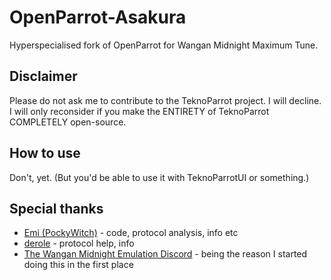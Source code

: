 # OpenParrot-Asakura
Hyperspecialised fork of OpenParrot for Wangan Midnight Maximum Tune.

## Disclaimer
Please do not ask me to contribute to the TeknoParrot project. I will decline. I will only reconsider if you make the ENTIRETY of TeknoParrot COMPLETELY open-source.

## How to use
Don't, yet. (But you'd be able to use it with TeknoParrotUI or something.)

## Special thanks
 - [Emi (PockyWitch)](https://twitter.com/ChocomintPuppy) - code, protocol analysis, info etc
 - [derole](https://derole.co.uk) - protocol help, info
 - [The Wangan Midnight Emulation Discord](https://discord.gg/r3nbd4x) - being the reason I started doing this in the first place